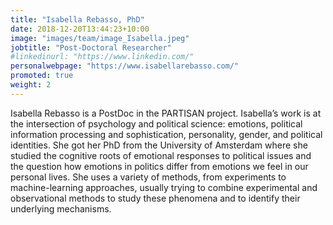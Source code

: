 ```yaml
---
title: "Isabella Rebasso, PhD"
date: 2018-12-20T13:44:23+10:00
image: "images/team/image_Isabella.jpeg"
jobtitle: "Post-Doctoral Researcher"
#linkedinurl: "https://www.linkedin.com/"
personalwebpage: "https://www.isabellarebasso.com/"
promoted: true
weight: 2
---
```


Isabella Rebasso is a PostDoc in the PARTISAN project. Isabella’s work is at the intersection of psychology and political science: emotions, political information processing and sophistication, personality, gender, and political identities. She got her PhD from the University of Amsterdam where she studied the cognitive roots of emotional responses to political issues and the question how emotions in politics differ from emotions we feel in our personal lives. She uses a variety of methods, from experiments to machine-learning approaches, usually trying to combine experimental and observational methods to study these phenomena and to identify their underlying mechanisms. 
